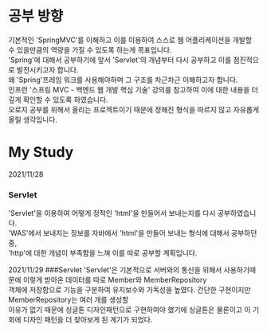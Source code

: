 # 공부 방향  
기본적인 'SpringMVC'를 이해하고 이를 이용하여 스스로 웹 어플리케이션을 개발할 수 있을만큼의 역량을 가질 수 있도록 하는게 목표입니다.  
'Spring'에 대해서 공부하기에 앞서 'Servlet'의 개념부터 다시 공부하고 이를 점진적으로 발전시키고자 합니다.  
왜 'Spring'프레임 워크를 사용해야하며 그 구조를 차근차근 이해하고자 합니다.  
인프런 '스프링 MVC - 백엔드 웹 개발 핵심 기술' 강의를 참고하여 이에 대한 내용을 더 깊게 확인할 수 있도록 하였습니다.  
오로지 공부를 위해서 올리는 프로젝트이기 때문에 정해진 형식을 따르지 않고 자유롭게 올릴 생각입니다.  


# My Study
2021/11/28  
### Servlet  
'Servlet'을 이용하여 어떻게 정적인 'html'을 만들어서 보내는지를 다시 공부하였습니다.  
'WAS'에서 보내지는 정보를 자바에서 'html'을 만들어 보내는 형식에 대해서 공부하던 중,  
'http'에 대한 개념이 부족함을 느껴 이를 따로 공부할 계획입니다.  

2021/11/29
###Servlet
'Servlet'은 기본적으로 서버와의 통신을 위해서 사용하기때문에 이렇게 받아온 데이터를 따로 Member와 MemberRepository  
객체에 저장함으로 기능을 구분하여 유지보수와 가독성을 높였다. 간단한 구현이지만 MemberRepository는 여러 개를 생성할  
이유가 없기 때문에 싱글톤 디자인패턴으로 구현하여야 했기에 싱글톤은 물론이고 이 기회에 디자인 패턴을 더 찾아보게 된 계기가 되었다.